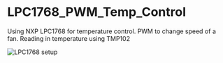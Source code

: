 # LPC1768_PWM_Temp_Control
Using NXP LPC1768 for temperature control. PWM to change speed of a fan. Reading in temperature using TMP102

![LPC1768 setup](./IMG_9763.png)
